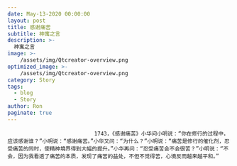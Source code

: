 ```yaml
---
date: May-13-2020 00:00:00
layout: post
title: 感谢痛苦
subtitle: 神寓之言
description: >-
  神寓之言
image: >-
    /assets/img/Qtcreator-overview.png
optimized_image: >-
    /assets/img/Qtcreator-overview.png
category: Story
tags:
  - blog
  - Story
author: Ron
paginate: true
---
```


							　　1743，《感谢痛苦》小华问小明说：“你在修行的过程中，应该感谢谁？”小明说：“感谢痛苦。”小华又问：“为什么？”小明说：“痛苦是修行的催化剂，忍受痛苦的同时，使精神境界得到大幅的提升。”小华再问：“忍受痛苦会不会很苦？”小明说：“不会，因为我看透了痛苦的本质，发现了痛苦的益处，不但不觉得苦，心境反而越来越平和。”
							
							
						